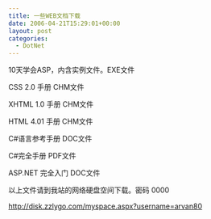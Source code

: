 ```yaml
---
title: 一些WEB文档下载
date: 2006-04-21T15:29:01+00:00
layout: post
categories:
  - DotNet
---
```


10天学会ASP，内含实例文件。EXE文件

CSS 2.0 手册 CHM文件

XHTML 1.0 手册 CHM文件

HTML 4.01 手册 CHM文件

C#语言参考手册 DOC文件

C#完全手册 PDF文件

ASP.NET 完全入门 DOC文件

以上文件请到我站的网络硬盘空间下载。密码 0000

<http://disk.zzlygo.com/myspace.aspx?username=arvan80>